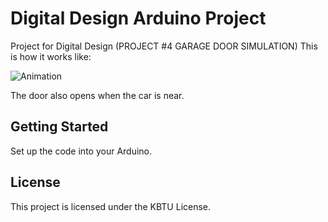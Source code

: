 
# Digital Design Arduino Project

Project for Digital Design (PROJECT #4 GARAGE DOOR SIMULATION)
This is how it works like:

![Animation](https://github.com/Arkaim/ArduinoProjects/blob/master/anim.gif?raw=true)

The door also opens when the car is near.

## Getting Started

Set up the code into your Arduino.

## License

This project is licensed under the KBTU License.
